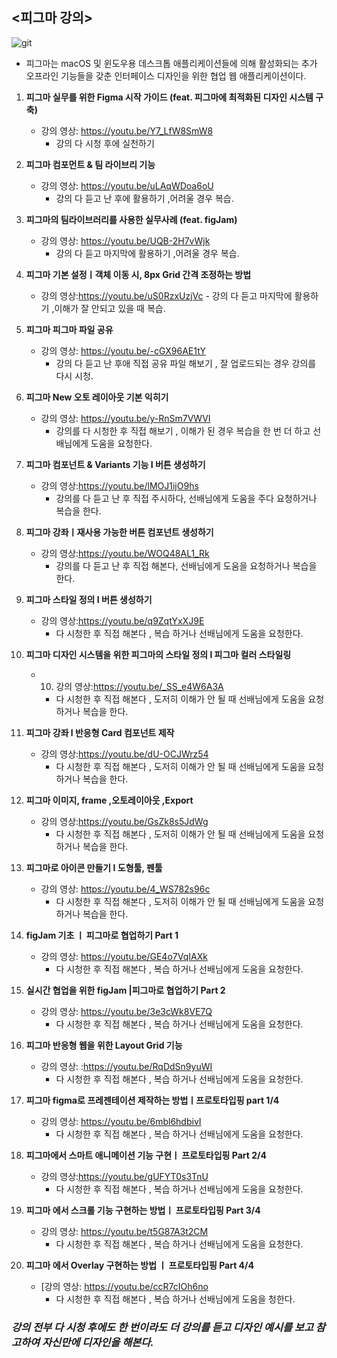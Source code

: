 ##                                                 **<피그마  강의>**

 ![git](https://images.squarespace-cdn.com/content/v1/54d0280ae4b0424c03ab6474/1597846423353-VBMB2PPTE07PTTRYC9YM/image-asset.png )
<br/>       
+ 피그마는 macOS 및 윈도우용 데스크톱 애플리케이션들에 의해 활성화되는 추가 오프라인 기능들을 갖춘 인터페이스 디자인을 위한 협업 웹 애플리케이션이다.


1. **피그마  실무를 위한 Figma 시작 가이드 (feat. 피그마에 최적화된 디자인 시스템 구축)**
    - 강의 영상: https://youtu.be/Y7_LfW8SmW8
        - 강의 다 시청 후에  실천하기
2. **피그마 컴포먼트 & 팀 라이브리 기능**
     - 강의 영상:  https://youtu.be/uLAqWDoa6oU
        - 강의 다 듣고 난 후에 활용하기 ,어려울 경우  복습.

3. **피그마의 팀라이브러리를 사용한 실무사례 (feat. figJam)**
     - 강의 영상: https://youtu.be/UQB-2H7vWjk
         - 강의 다 듣고 마지막에 활용하기 ,어려울 경우  복습.
       
4. **피그마 기본 설정ㅣ객체 이동 시, 8px Grid 간격 조정하는 방법** 
    - 강의 영상:https://youtu.be/uS0RzxUzjVc
            - 강의 다 듣고  마지막에 활용하기 ,이해가 잘 안되고 있을 때  복습.

 5. **피그마 피그마 파일 공유**
    - 강의 영상: https://youtu.be/-cGX96AE1tY
        - 강의 다 듣고 난  후애 직접 공유 파일 해보기 , 잘 업로드되는 경우 강의를 다시   시청.

6.  **피그마 New 오토 레이아웃 기본 익히기** 
    -  강의 영상: https://youtu.be/y-RnSm7VWVI
        - 강의를 다 시청한 후 직접 해보기 , 이해가 된 경우 복습을 한 번 더 하고 선배님에게 도움을  요청한다.

7. **피그마 컴포넌트 & Variants 기능 I 버튼 생성하기**  
     - 강의 영상:https://youtu.be/lMOJ1ijO9hs
          - 강의를 다 듣고 난  후 직접 주시하다, 선배님에게 도움을 주다 요청하거나 복습을  한다.
 
8.  **피그마 강좌ㅣ재사용 가능한 버튼 컴포넌트 생성하기**
    -  강의 영상:https://youtu.be/WOQ48AL1_Rk
        - 강의를 다 듣고 난 후  직접 해본다, 선배님에게 도움을 요청하거나 복습을  한다.
 
9. **피그마 스타일 정의 I 버튼 생성하기**
    -  강의 영상:https://youtu.be/q9ZqtYxXJ9E
       - 다 시청한 후 직접 해본다 , 복습 하거나 선배님에게 도움을  요청한다.
 
10. **피그마  디자인 시스템을 위한 피그마의 스타일 정의 l 피그마 컬러 스타일링**  
      - 10. 강의 영상:https://youtu.be/_SS_e4W6A3A 
        -  다 시청한 후 직접 해본다 ,  도저히 이해가 안 될 때 선배님에게 도움을 요청하거나 복습을 한다.

11. **피그마 강좌 l 반응형 Card 컴포넌트 제작** 
    -  강의 영상:https://youtu.be/dU-OCJWrz54
        - 다 시청한 후 직접 해본다 ,  도저히 이해가 안 될 때 선배님에게 도움을 요청하거나 복습을 한다.
 
12. **피그마 이미지, frame ,오토레이아웃 ,Export**  
       -   강의 영상:https://youtu.be/GsZk8s5JdWg
           - 다 시청한 후 직접 해본다 ,  도저히 이해가 안 될 때 선배님에게 도움을 요청하거나 복습을 한다.
 
13. **피그마로 아이콘 만들기 I 도형툴, 펜툴**
    -  강의 영상: https://youtu.be/4_WS782s96c
         -  다 시청한 후 직접 해본다 ,  도저히 이해가 안 될 때 선배님에게 도움을 요청하거나 복습을 한다.
 
14. **figJam 기초  ㅣ 피그마로 협업하기 Part 1**
     -  강의 영상: https://youtu.be/GE4o7VqIAXk
        - 다 시청한 후 직접 해본다 , 복습 하거나 선배님에게 도움을 요청한다.

 15. **실시간 협업을 위한 figJam |피그마로 협업하기 Part 2**
      -  강의 영상:  https://youtu.be/3e3cWk8VE7Q
          - 다 시청한 후 직접 해본다 , 복습 하거나 선배님에게 도움을 요청한다.


 16. **피그마 반응형 웹을 위한 Layout Grid 기능**
      -  강의 영상: :https://youtu.be/RqDdSn9yuWI
         -  다 시청한 후 직접 해본다 , 복습 하거나 선배님에게 도움을 요청한다.

 
 17. **피그마 figma로 프레젠테이션 제작하는 방법ㅣ프로토타입핑 part 1/4**
      - 강의 영상: https://youtu.be/6mbl6hdbivI
          - 다 시청한 후 직접 해본다 , 복습 하거나 선배님에게 도움을 요청한다.

18. **피그마에서 스마트 애니메이션 기능 구현ㅣ 프로토타입핑 Part 2/4**
       - 강의 영상:https://youtu.be/gUFYT0s3TnU
         - 다 시청한 후 직접 해본다 , 복습 하거나 선배님에게 도움을 요청한다.

19. **피그마 에서 스크롤 기능 구현하는 방법ㅣ 프로토타입핑 Part 3/4**
    -  강의 영상: https://youtu.be/t5G87A3t2CM
        - 다 시청한 후 직접 해본다 , 복습 하거나 선배님에게 도움을 요청한다.

20. **피그마 에서 Overlay 구현하는 방법 ㅣ 프로토타입핑 Part 4/4**
     - [강의 영상: https://youtu.be/ccR7cIOh6no
        - 다 시청한 후 직접 해본다 , 복습 하거나 선배님에게 도움을  청한다.

### **_강의 전부 다 시청 후에도 한 번이라도 더 강의를 듣고 디자인 예시를 보고 참고하여 자신만에 디자인을 해본다._**

